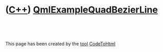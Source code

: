 



 

 

 

 

 

([C++](Cpp.htm)) [QmlExampleQuadBezierLine](QmlExampleQuadBezierLine.htm)
=========================================================================

 





 




This page has been created by the [tool](Tools.htm)
[CodeToHtml](ToolCodeToHtml.htm)
